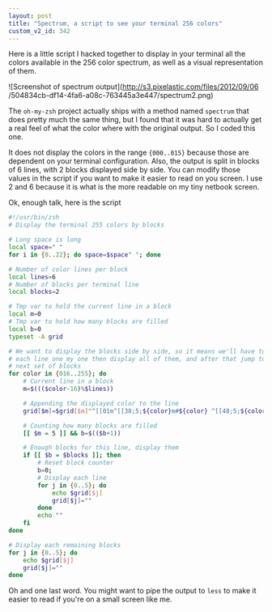 ```yaml
---
layout: post
title: "Spectrum, a script to see your terminal 256 colors"
custom_v2_id: 342
---
```


Here is a little script I hacked together to display in your terminal all the
colors available in the 256 color spectrum, as well as a visual representation
of them.

![Screenshot of spectrum output](http://s3.pixelastic.com/files/2012/09/06
/504834cb-df14-4fa6-a08c-763445a3e447/spectrum2.png)

The `oh-my-zsh` project actually ships with a method named `spectrum` that
does pretty much the same thing, but I found that it was hard to actually get
a real feel of what the color where with the original output. So I coded this
one.

It does not display the colors in the range `{000..015}` because those are
dependent on your terminal configuration. Also, the output is split in blocks
of 6 lines, with 2 blocks displayed side by side. You can modify those values
in the script if you want to make it easier to read on you screen. I use 2 and
6 because it is what is the more readable on my tiny netbook screen.

Ok, enough talk, here is the script

    
```sh
#!/usr/bin/zsh
# Display the terminal 255 colors by blocks

# Long space is long
local space=" "
for i in {0..22}; do space=$space" "; done

# Number of color lines per block
local lines=6
# Number of blocks per terminal line
local blocks=2

# Tmp var to hold the current line in a block 
local m=0
# Tmp var to hold how many blocks are filled
local b=0
typeset -A grid

# We want to display the blocks side by side, so it means we'll have to create
# each line one my one then display all of them, and after that jump to the
# next set of blocks
for color in {016..255}; do
    # Current line in a block
    m=$((($color-16)%$lines))

    # Appending the displayed color to the line
    grid[$m]=$grid[$m]"^[[01m^[[38;5;${color}m#${color} ^[[48;5;${color}m${space}^[[00m  "

    # Counting how many blocks are filled
    [[ $m = 5 ]] && b=$(($b+1))

    # Enough blocks for this line, display them
    if [[ $b = $blocks ]]; then
        # Reset block counter
        b=0;
        # Display each line
        for j in {0..5}; do
            echo $grid[$j]
            grid[$j]=""
        done
        echo ""
    fi
done

# Display each remaining blocks
for j in {0..5}; do
    echo $grid[$j]
    grid[$j]=""
done
```

Oh and one last word. You might want to pipe the output to `less` to make it
easier to read if you're on a small screen like me.

